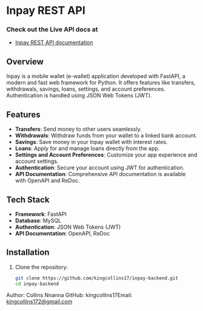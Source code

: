 # Inpay REST API
### Check out the Live API docs at 
 - [Inpay REST API documentation](https://inpay-backend.onrender.com)
## Overview
Inpay is a mobile wallet (e-wallet) application developed with FastAPI, a modern and fast web framework for Python. It offers features like transfers, withdrawals, savings, loans, settings, and account preferences. Authentication is handled using JSON Web Tokens (JWT).

## Features
- **Transfers**: Send money to other users seamlessly.
- **Withdrawals**: Withdraw funds from your wallet to a linked bank account.
- **Savings**: Save money in your Inpay wallet with interest rates.
- **Loans**: Apply for and manage loans directly from the app.
- **Settings and Account Preferences**: Customize your app experience and account settings.
- **Authentication**: Secure your account using JWT for authentication.
- **API Documentation**: Comprehensive API documentation is available with OpenAPI and ReDoc.

## Tech Stack
- **Framework**: FastAPI
- **Database**: MySQL
- **Authentication**: JSON Web Tokens (JWT)
- **API Documentation**: OpenAPI, ReDoc

## Installation

1. Clone the repository:
   ```sh
   git clone https://github.com/kingcollins17/inpay-backend.git
   cd inpay-backend


Author: Collins Nnanna
GitHub: kingcollins17Email: kingcollins172@gmail.com
